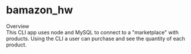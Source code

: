 # bamazon_hw
Overview
<br>
This CLI app uses node and MySQL to connect to a "marketplace" with products. Using the CLI a user can purchase and see the quantity
of each product.

